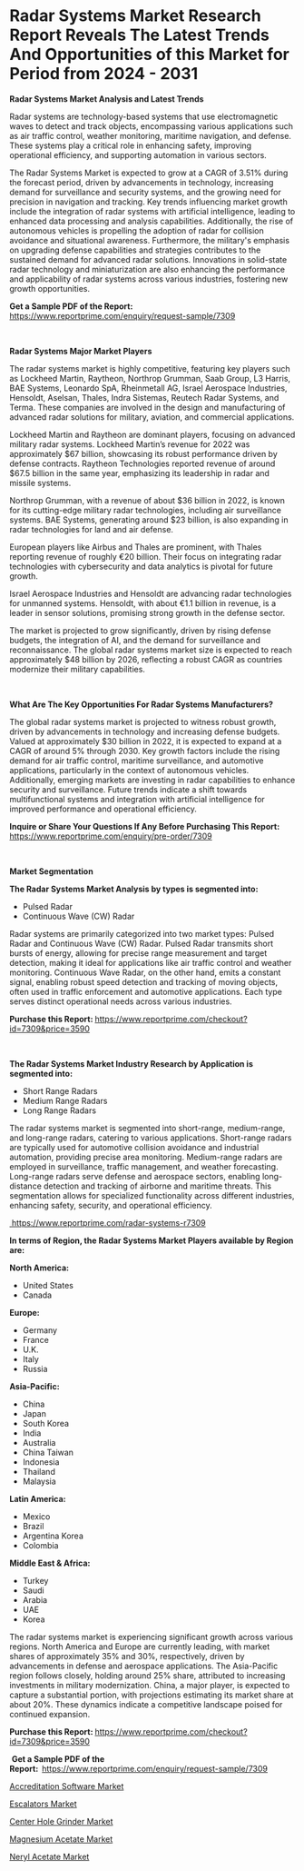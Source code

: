 <p><h1>Radar Systems Market Research Report Reveals The Latest Trends And Opportunities of this Market for Period from 2024 - 2031</h1></p><p><strong>Radar Systems Market Analysis and Latest Trends</strong></p>
<p><p>Radar systems are technology-based systems that use electromagnetic waves to detect and track objects, encompassing various applications such as air traffic control, weather monitoring, maritime navigation, and defense. These systems play a critical role in enhancing safety, improving operational efficiency, and supporting automation in various sectors.</p><p>The Radar Systems Market is expected to grow at a CAGR of 3.51% during the forecast period, driven by advancements in technology, increasing demand for surveillance and security systems, and the growing need for precision in navigation and tracking. Key trends influencing market growth include the integration of radar systems with artificial intelligence, leading to enhanced data processing and analysis capabilities. Additionally, the rise of autonomous vehicles is propelling the adoption of radar for collision avoidance and situational awareness. Furthermore, the military's emphasis on upgrading defense capabilities and strategies contributes to the sustained demand for advanced radar solutions. Innovations in solid-state radar technology and miniaturization are also enhancing the performance and applicability of radar systems across various industries, fostering new growth opportunities.</p></p>
<p><strong>Get a Sample PDF of the Report:&nbsp;</strong> <a href="https://www.reportprime.com/enquiry/request-sample/7309">https://www.reportprime.com/enquiry/request-sample/7309</a></p>
<p>&nbsp;</p>
<p><strong>Radar Systems Major Market Players</strong></p>
<p><p>The radar systems market is highly competitive, featuring key players such as Lockheed Martin, Raytheon, Northrop Grumman, Saab Group, L3 Harris, BAE Systems, Leonardo SpA, Rheinmetall AG, Israel Aerospace Industries, Hensoldt, Aselsan, Thales, Indra Sistemas, Reutech Radar Systems, and Terma. These companies are involved in the design and manufacturing of advanced radar solutions for military, aviation, and commercial applications.</p><p>Lockheed Martin and Raytheon are dominant players, focusing on advanced military radar systems. Lockheed Martin’s revenue for 2022 was approximately $67 billion, showcasing its robust performance driven by defense contracts. Raytheon Technologies reported revenue of around $67.5 billion in the same year, emphasizing its leadership in radar and missile systems.</p><p>Northrop Grumman, with a revenue of about $36 billion in 2022, is known for its cutting-edge military radar technologies, including air surveillance systems. BAE Systems, generating around $23 billion, is also expanding in radar technologies for land and air defense.</p><p>European players like Airbus and Thales are prominent, with Thales reporting revenue of roughly €20 billion. Their focus on integrating radar technologies with cybersecurity and data analytics is pivotal for future growth.</p><p>Israel Aerospace Industries and Hensoldt are advancing radar technologies for unmanned systems. Hensoldt, with about €1.1 billion in revenue, is a leader in sensor solutions, promising strong growth in the defense sector.</p><p>The market is projected to grow significantly, driven by rising defense budgets, the integration of AI, and the demand for surveillance and reconnaissance. The global radar systems market size is expected to reach approximately $48 billion by 2026, reflecting a robust CAGR as countries modernize their military capabilities.</p></p>
<p>&nbsp;</p>
<p><strong>What Are The Key Opportunities For Radar Systems Manufacturers?</strong></p>
<p><p>The global radar systems market is projected to witness robust growth, driven by advancements in technology and increasing defense budgets. Valued at approximately $30 billion in 2022, it is expected to expand at a CAGR of around 5% through 2030. Key growth factors include the rising demand for air traffic control, maritime surveillance, and automotive applications, particularly in the context of autonomous vehicles. Additionally, emerging markets are investing in radar capabilities to enhance security and surveillance. Future trends indicate a shift towards multifunctional systems and integration with artificial intelligence for improved performance and operational efficiency.</p></p>
<p><strong>Inquire or Share Your Questions If Any Before Purchasing This Report:</strong> <a href="https://www.reportprime.com/enquiry/pre-order/7309">https://www.reportprime.com/enquiry/pre-order/7309</a></p>
<p>&nbsp;</p>
<p><strong>Market Segmentation</strong></p>
<p><strong>The Radar Systems Market Analysis by types is segmented into:</strong></p>
<p><ul><li>Pulsed Radar</li><li>Continuous Wave (CW) Radar</li></ul></p>
<p><p>Radar systems are primarily categorized into two market types: Pulsed Radar and Continuous Wave (CW) Radar. Pulsed Radar transmits short bursts of energy, allowing for precise range measurement and target detection, making it ideal for applications like air traffic control and weather monitoring. Continuous Wave Radar, on the other hand, emits a constant signal, enabling robust speed detection and tracking of moving objects, often used in traffic enforcement and automotive applications. Each type serves distinct operational needs across various industries.</p></p>
<p><strong>Purchase this Report:&nbsp;</strong><a href="https://www.reportprime.com/checkout?id=7309&price=3590">https://www.reportprime.com/checkout?id=7309&price=3590</a></p>
<p>&nbsp;</p>
<p><strong>The Radar Systems Market Industry Research by Application is segmented into:</strong></p>
<p><ul><li>Short Range Radars</li><li>Medium Range Radars</li><li>Long Range Radars</li></ul></p>
<p><p>The radar systems market is segmented into short-range, medium-range, and long-range radars, catering to various applications. Short-range radars are typically used for automotive collision avoidance and industrial automation, providing precise area monitoring. Medium-range radars are employed in surveillance, traffic management, and weather forecasting. Long-range radars serve defense and aerospace sectors, enabling long-distance detection and tracking of airborne and maritime threats. This segmentation allows for specialized functionality across different industries, enhancing safety, security, and operational efficiency.</p></p>
<p><a href="https://www.reportprime.com/radar-systems-r7309">&nbsp;https://www.reportprime.com/radar-systems-r7309</a></p>
<p><strong>In terms of Region, the Radar Systems Market Players available by Region are:</strong></p>
<p>
    <p> <strong> North America: </strong>
        <ul>
            <li>United States</li>
            <li>Canada</li>
        </ul>
        </p> 
    <p> <strong> Europe: </strong>
        <ul>
            <li>Germany</li>
            <li>France</li>
            <li>U.K.</li>
            <li>Italy</li>
            <li>Russia</li>
        </ul>
        </p> 
    <p> <strong> Asia-Pacific: </strong>
        <ul>
            <li>China</li>
            <li>Japan</li>
            <li>South Korea</li>
            <li>India</li>
            <li>Australia</li>
            <li>China Taiwan</li>
            <li>Indonesia</li>
            <li>Thailand</li>
            <li>Malaysia</li>
        </ul>
        </p> 
    <p> <strong> Latin America: </strong>
        <ul>
            <li>Mexico</li>
            <li>Brazil</li>
            <li>Argentina Korea</li>
            <li>Colombia</li>
        </ul>
        </p> 
    <p> <strong> Middle East & Africa: </strong>
        <ul>
            <li>Turkey</li>
            <li>Saudi</li>
            <li>Arabia</li>
            <li>UAE</li>
            <li>Korea</li>
        </ul>
    </p>
    </p>
<p><p>The radar systems market is experiencing significant growth across various regions. North America and Europe are currently leading, with market shares of approximately 35% and 30%, respectively, driven by advancements in defense and aerospace applications. The Asia-Pacific region follows closely, holding around 25% share, attributed to increasing investments in military modernization. China, a major player, is expected to capture a substantial portion, with projections estimating its market share at about 20%. These dynamics indicate a competitive landscape poised for continued expansion.</p></p>
<p><strong>Purchase this Report: </strong><a href="https://www.reportprime.com/checkout?id=7309&price=3590">https://www.reportprime.com/checkout?id=7309&price=3590</a></p>
<p>&nbsp;<strong>Get a Sample PDF of the Report:&nbsp;&nbsp;</strong><a href="https://www.reportprime.com/enquiry/request-sample/7309">https://www.reportprime.com/enquiry/request-sample/7309</a></p>
<p><strong></strong></p>
<p><p><a href="https://www.linkedin.com/pulse/exploring-accreditation-software-market-dynamics-revenue-analysis-webcf?trackingId=i5EGEciISkCWPOp6xTE2Qw%3D%3D">Accreditation Software Market</a></p><p><a href="https://github.com/FosterFahey91/Market-Research-Report-List-1/blob/main/escalators-market.md">Escalators Market</a></p><p><a href="https://medium.com/@dylan.greene85678/global-center-hole-grinder-industry-analysis-report-center-hole-grinder-market-size-share-and-6e9e5a374d59">Center Hole Grinder Market</a></p><p><a href="https://issuu.com/reportprime-2/docs/magnesium-acetate-market-size-2030._4b9c293d9e82c3">Magnesium Acetate Market</a></p><p><a href="https://issuu.com/reportprime-2/docs/neryl-acetate-market-size-2030.pptx_5f0926a75511bf">Neryl Acetate Market</a></p></p>